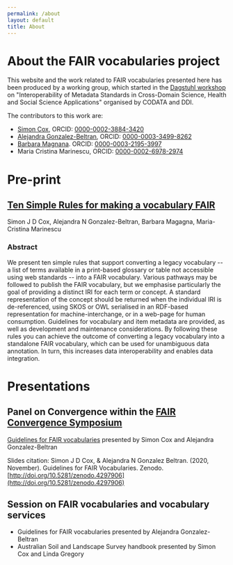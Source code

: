 ```yaml
---
permalink: /about
layout: default
title: About
---
```


# About the FAIR vocabularies project

This website and the work related to FAIR vocabularies presented here has been produced by a working group, which started in the [Dagstuhl workshop](https://codata.org/initiatives/strategic-programme/decadal-programme/dagstuhl-workshop-2019/) on "Interoperability of Metadata Standards in Cross-Domain Science, Health and Social Science Applications" organised by CODATA and DDI.

The contributors to this work are:
- [Simon Cox](https://people.csiro.au/C/S/Simon-Cox), ORCID: [0000-0002-3884-3420](https://orcid.org/0000-0002-3884-3420)
- [Alejandra Gonzalez-Beltran](https://agbeltran.github.io/), ORCID: [0000-0003-3499-8262](https://orcid.org/0000-0003-3499-8262)
- [Barbara Magnana](mailto:barbara.magagna@gmail.com). ORCID: [0000-0003-2195-3997 ](https://orcid.org/0000-0003-2195-3997) 
- Maria Cristina Marinescu, ORCID: [0000-0002-6978-2974](https://orcid.org/0000-0002-6978-2974)

# Pre-print

## [Ten Simple Rules for making a vocabulary FAIR](https://arxiv.org/abs/2012.02325)
Simon J D Cox, Alejandra N Gonzalez-Beltran, Barbara Magagna, Maria-Cristina Marinescu

### Abstract
We present ten simple rules that support converting a legacy vocabulary -- a list of terms available in a print-based glossary or table not accessible using web standards -- into a FAIR vocabulary. Various pathways may be followed to publish the FAIR vocabulary, but we emphasise particularly the goal of providing a distinct IRI for each term or concept. A standard representation of the concept should be returned when the individual IRI is de-referenced, using SKOS or OWL serialised in an RDF-based representation for machine-interchange, or in a web-page for human consumption. Guidelines for vocabulary and item metadata are provided, as well as development and maintenance considerations. By following these rules you can achieve the outcome of converting a legacy vocabulary into a standalone FAIR vocabulary, which can be used for unambiguous data annotation. In turn, this increases data interoperability and enables data integration. 

# Presentations

## Panel on Convergence within the [FAIR Convergence Symposium](https://conference.codata.org/FAIRconvergence2020/)

[Guidelines for FAIR vocabularies](http://doi.org/10.5281/zenodo.4297906) presented by Simon Cox and Alejandra Gonzalez-Beltran

Slides citation:
Simon J D Cox, & Alejandra N Gonzalez Beltran. (2020, November). Guidelines for FAIR Vocabularies. Zenodo. [http://doi.org/10.5281/zenodo.4297906](http://doi.org/10.5281/zenodo.4297906)

## Session on FAIR vocabularies and vocabulary services

- Guidelines for FAIR vocabularies presented by Alejandra Gonzalez-Beltran
- Australian Soil and Landscape Survey handbook presented by Simon Cox and Linda Gregory
